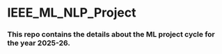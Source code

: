 # IEEE_ML_NLP_Project


### This repo contains the details about the ML project cycle for the year 2025-26.
